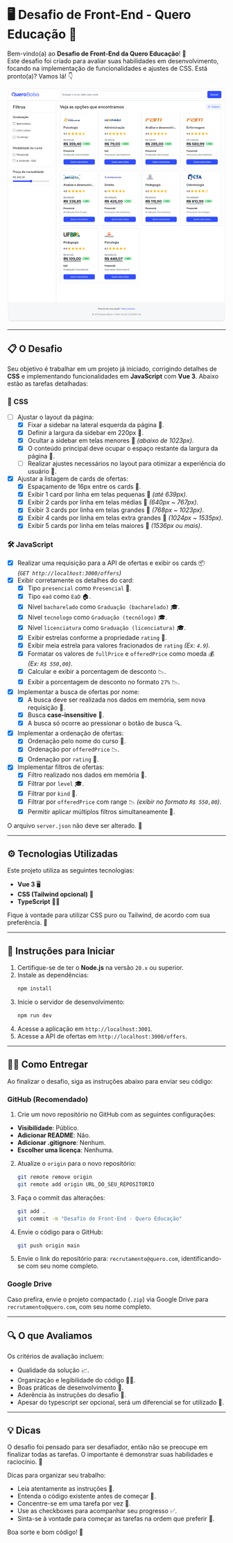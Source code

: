 # 🖥️ Desafio de Front-End - Quero Educação 🚀

Bem-vindo(a) ao **Desafio de Front-End da Quero Educação**! 🎉  
Este desafio foi criado para avaliar suas habilidades em desenvolvimento, focando na implementação de funcionalidades e
ajustes de CSS. Está pronto(a)? Vamos lá! 👇

[![Quero Educação](./preview.png)](https://www.figma.com/design/kA2SnkvLXXCx0FBaj5eTz9/Teste-Front-End?node-id=2001-6193&m=dev)

---

## 📋 O Desafio

Seu objetivo é trabalhar em um projeto já iniciado, corrigindo detalhes de **CSS** e implementando funcionalidades em 
**JavaScript** com **Vue 3**. Abaixo estão as tarefas detalhadas:

### 🎨 CSS

- [ ] Ajustar o layout da página:
    - [x] Fixar a sidebar na lateral esquerda da página 📏.
    - [x] Definir a largura da sidebar em 220px 📏.
    - [x] Ocultar a sidebar em telas menores 📱 _(abaixo de 1023px)_.
    - [x] O conteúdo principal deve ocupar o espaço restante da largura da página 📏.
    - [ ] Realizar ajustes necessários no layout para otimizar a experiência do usuário 🎨.
- [x] Ajustar a listagem de cards de ofertas:
    - [x] Espaçamento de 16px entre os cards 📏.
    - [x] Exibir 1 card por linha em telas pequenas 📱 _(até 639px)_.
    - [x] Exibir 2 cards por linha em telas médias 📱 _(640px ~ 767px)_.
    - [x] Exibir 3 cards por linha em telas grandes 📱 _(768px ~ 1023px)_.
    - [x] Exibir 4 cards por linha em telas extra grandes 📱 _(1024px ~ 1535px)_.
    - [x] Exibir 5 cards por linha em telas maiores 📱 _(1536px ou mais)_.

### 🛠️ JavaScript

- [x] Realizar uma requisição para a API de ofertas e exibir os cards 📦  
  _(`GET http://localhost:3000/offers`)_
- [x] Exibir corretamente os detalhes do card:
    - [x] Tipo `presencial` como `Presencial` 🏫.
    - [x] Tipo `ead` como `EaD` 🏠.
    - [x] Nível `bacharelado` como `Graduação (bacharelado)` 🎓.
    - [x] Nível `tecnologo` como `Graduação (tecnólogo)` 🎓.
    - [x] Nível `licenciatura` como `Graduação (licenciatura)` 🎓.
    - [x] Exibir estrelas conforme a propriedade `rating` 🌟.
    - [x] Exibir meia estrela para valores fracionados de `rating` _(Ex: `4.9`)_.
    - [x] Formatar os valores de `fullPrice` e `offeredPrice` como moeda 💰 _(Ex: `R$ 550,00`)_.
    - [x] Calcular e exibir a porcentagem de desconto 📉.
    - [x] Exibir a porcentagem de desconto no formato `27%` 📉.
- [x] Implementar a busca de ofertas por nome:
    - [x] A busca deve ser realizada nos dados em memória, sem nova requisição 🔄.
    - [x] Busca **case-insensitive** 🔄.
    - [x] A busca só ocorre ao pressionar o botão de busca 🔍.
- [x] Implementar a ordenação de ofertas:
    - [x] Ordenação pelo nome do curso 📝.
    - [x] Ordenação por `offeredPrice` 📉.
    - [x] Ordenação por `rating` 🌟.
- [x] Implementar filtros de ofertas:
    - [x] Filtro realizado nos dados em memória 🔄.
    - [x] Filtrar por `level` 🎓.
    - [x] Filtrar por `kind` 🏫.
    - [x] Filtrar por `offeredPrice` com range 📉 _(exibir no formato `R$ 550,00`)_.
    - [x] Permitir aplicar múltiplos filtros simultaneamente 📌.

O arquivo `server.json` não deve ser alterado. 🚫

---

## ⚙️ Tecnologias Utilizadas

Este projeto utiliza as seguintes tecnologias:

- **Vue 3** 🖥️
- **CSS (Tailwind opcional)** 🎨
- **TypeScript** 🧑‍💻

Fique à vontade para utilizar CSS puro ou Tailwind, de acordo com sua preferência. 🚀

---

## 📝 Instruções para Iniciar

1. Certifique-se de ter o **Node.js** na versão `20.x` ou superior.
2. Instale as dependências:
   ```bash
   npm install
   ```
3. Inicie o servidor de desenvolvimento:
   ```bash
   npm run dev
   ```
4. Acesse a aplicação em `http://localhost:3001`.
5. Acesse a API de ofertas em `http://localhost:3000/offers`.

---

## 🧑‍💻 Como Entregar

Ao finalizar o desafio, siga as instruções abaixo para enviar seu código:

### GitHub (Recomendado)

1. Crie um novo repositório no GitHub com as seguintes configurações:

- **Visibilidade**: Público.
- **Adicionar README**: Não.
- **Adicionar .gitignore**: Nenhum.
- **Escolher uma licença**: Nenhuma.

2. Atualize o `origin` para o novo repositório:
   ```bash
   git remote remove origin
   git remote add origin URL_DO_SEU_REPOSITORIO
   ```

3. Faça o commit das alterações:
   ```bash
   git add .
   git commit -m "Desafio de Front-End - Quero Educação"
   ```

4. Envie o código para o GitHub:
   ```bash
   git push origin main
   ```

5. Envie o link do repositório para: `recrutamento@quero.com`, identificando-se com seu nome completo.

### Google Drive

Caso prefira, envie o projeto compactado (`.zip`) via Google Drive para `recrutamento@quero.com`, com seu nome completo.

---

## 🔍 O que Avaliamos

Os critérios de avaliação incluem:

- Qualidade da solução 📈.
- Organização e legibilidade do código 🧑‍💻.
- Boas práticas de desenvolvimento 🚀.
- Aderência às instruções do desafio 📝.
- Apesar do typescript ser opcional, será um diferencial se for utilizado 📃.

---

## 💡 Dicas

O desafio foi pensado para ser desafiador, então não se preocupe em finalizar todas as tarefas. O importante é
demonstrar suas habilidades e raciocínio. 🚀

Dicas para organizar seu trabalho:

- Leia atentamente as instruções 📖.
- Entenda o código existente antes de começar 🧐.
- Concentre-se em uma tarefa por vez 🎯.
- Use as checkboxes para acompanhar seu progresso ✅.
- Sinta-se à vontade para começar as tarefas na ordem que preferir 🎨.

Boa sorte e bom código! 🎉
